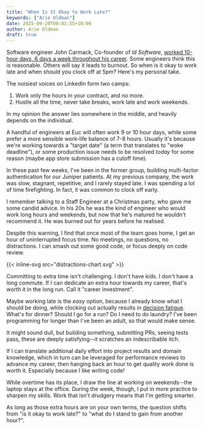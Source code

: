 ```yaml
---
title: "When Is It Okay to Work Late?"
keywords: ["Arie Oldman"]
date: 2025-09-20T00:01:55+10:00
author: Arie Oldman
draft: true
---
```


Software engineer John Carmack, Co-founder of _Id Software_, [worked 10-hour days, 6 days a week throughout his career](https://lexfridman.com/john-carmack/). Some engineers think this is reasonable. Others will say it leads to burnout. So when is it okay to work late and when should you clock off at 5pm? Here's my personal take.
<!--more-->

The noisiest voices on LinkedIn form two camps:
1. Work only the hours in your contract, and no more.
2. Hustle all the time, never take breaks, work late and work weekends.

In my opinion the answer lies somewhere in the middle, and heavily depends on the individual.

A handful of engineers at Euc will often work 9 or 10 hour days, while some prefer a more sensible work-life balance of 7-8 hours. Usually it's because we're working towards a "target date" (a term that translates to "woke deadline"), or some production issue needs to be resolved _today_ for some reason (maybe app store submission has a cutoff time).

In these past few weeks, I’ve been in the former group, building multi-factor authentication for our Juniper patients. At my previous company, the work was slow, stagnant, repetitive, and I rarely stayed late. I was spending a lot of time firefighting. In fact, it was common to clock off early.

I remember talking to a Staff Engineer at a Christmas party, who gave me some candid advice. In his 20s he was the kind of engineer who would work long hours and weekends, but now that he's matured he wouldn't recommend it. He was burned out for years before he realised.

Despite this warning, I find that once most of the team goes home, I get an hour of uninterrupted focus time. No meetings, no questions, no distractions. I can smash out some good code, or focus deeply on code review.

{{< inline-svg src="distractions-chart.svg" >}}

Committing to extra time isn't challenging. I don't have kids. I don't have a long commute. If I can dedicate an extra hour towards my career, that's worth it in the long run. Call it "career investment".

Maybe working late is the _easy_ option, because I already know what I should be doing, while clocking out actually results in [decision fatigue](https://www.healthline.com/health/decision-fatigue#how-it-works). What's for dinner? Should I go for a run? Do I need to do laundry? I've been programming for longer than I've been an adult, so that would make sense.

It might sound dull, but building something, submitting PRs, seeing tests pass, these are deeply satisfying--it scratches an indescribable itch.

If I can translate additional daily effort into project results and domain knowledge, which in turn can be leveraged for performance reviews to advance my career, then hanging back an hour to get quality work done is worth it. Especially because I like writing code!

While overtime has its place, I draw the line at working on weekends--the laptop stays at the office. During the week, though, I put in more practice to sharpen my skills. Work that isn't drudgery means that I'm getting smarter.

As long as those extra hours are on your own terms, the question shifts from "is it okay to work late?" to "what do I stand to gain from another hour?".

